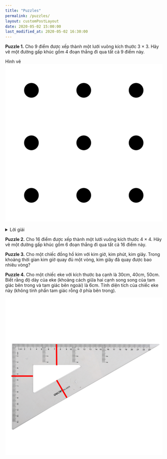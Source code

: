 ```yaml
---
title: "Puzzles"
permalink: /puzzles/
layout: customPostLayout
date: 2020-05-02 15:00:00
last_modified_at: 2020-05-02 16:30:00
---
```


**Puzzle 1.** Cho 9 điểm được xếp thành một lưới vuông kích thước 3 $\times$ 3. Hãy vẽ một đường gấp khúc gồm 4 đoạn thẳng đi qua tất cả 9 điểm này.

Hình vẽ
![image:puzzle](/assets/images/nineDotsPuzzle.png)

<details>
<summary>Lời giải</summary>
  <figure align="center">
    <img height='200' src="/assets/images/nineDotsSolution.jpg" />
    <figcaption>  </figcaption>
  </figure>
</details>

**Puzzle 2.** Cho 16 điểm được xếp thành một lưới vuông kích thước 4 $\times$ 4. Hãy vẽ một đường gấp khúc gồm 6 đoạn thẳng đi qua tất cả 16 điểm này.

**Puzzle 3.** Cho một chiếc đồng hồ kim với kim giờ, kim phút, kim giây. Trong khoảng thời gian kim giờ quay đủ một vòng, kim giây đã quay được bao nhiêu vòng?

**Puzzle 4.** Cho một chiếc eke với kích thước ba cạnh là 30cm, 40cm, 50cm. Biết rằng độ dày của eke (khoảng cách giữa hai cạnh song song của tam giác bên trong và tam giác bên ngoài) là 6cm. Tính diện tích của chiếc eke này (không tính phần tam giác rỗng ở phía bên trong).

![image:setSquare](/assets/images/setSquareImage.png)

<!-- **Puzzle 5.** -->
